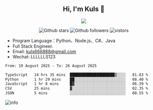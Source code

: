 <h2 align="center"> Hi, I'm Kuls 👋 </h2>
<p align="center">
    <p align="center">
        <img src=" https://avatars.githubusercontent.com/u/42165104?s=460&u=5c7fbf0bce7d4b38a15a44676e6f64b529e47598&v=4"/>
    </p>
    <p align="center">
      <img src="https://img.shields.io/github/stars/hellokuls?style=social" alt="Github stars" />
      <img src="https://img.shields.io/github/followers/hellokuls?style=social" alt="Github followers" />
      <img src="https://visitor-badge.glitch.me/badge?page_id=hellokuls.readme" alt="vistors" />
    </p>
</p>

- Program Language：Python、Node.js、C#、Java
- Full Stack Engineer.
- Email: kuls666888@gmail.com
- Wechat: LLLLLLS123

<!--START_SECTION:waka-->

```txt
From: 19 August 2025 - To: 26 August 2025

TypeScript   14 hrs 35 mins  ████████████████████▒░░░░   81.83 %
Python       1 hr 29 mins    ██░░░░░░░░░░░░░░░░░░░░░░░   08.40 %
JavaScript   1 hr 8 mins     █▓░░░░░░░░░░░░░░░░░░░░░░░   06.39 %
CSV          25 mins         ▓░░░░░░░░░░░░░░░░░░░░░░░░   02.35 %
JSON         5 mins          ░░░░░░░░░░░░░░░░░░░░░░░░░   00.55 %
```

<!--END_SECTION:waka-->

![info](https://github-readme-stats.vercel.app/api?username=hellokuls&show_icons=true&count_private=true&hide=prs&theme=default_repocard)


